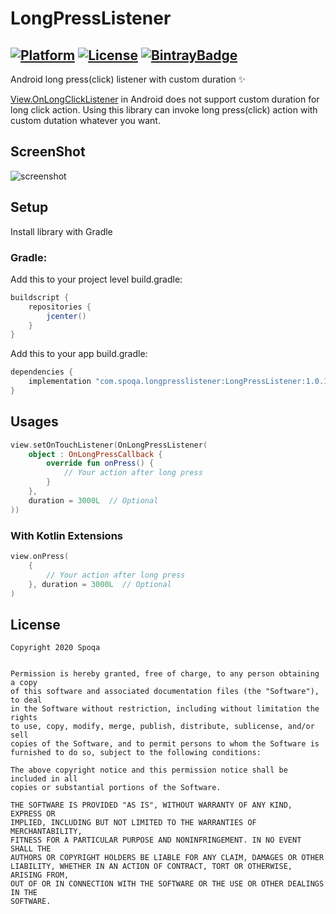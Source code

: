 [ProjectGithubUrl]: https://github.com/spoqa/LongPressListener
[PlatformBadge]: https://img.shields.io/badge/Platform-Android-blue.svg
[LicenceUrl]: https://opensource.org/licenses/MIT
[LicenseBadge]: https://img.shields.io/badge/License-MIT-blue.svg
[BintrayUrl]: https://bintray.com/beta/#/spoqa/maven/LongPressListener?tab=overview
[BintrayBadge]: https://img.shields.io/bintray/dt/spoqa/maven/LongPressListener.svg

# LongPressListener

[![Platform][PlatformBadge]][ProjectGithubUrl]
[![License][LicenseBadge]][LicenceUrl]
[![BintrayBadge]][BintrayUrl]
---------

Android long press(click) listener with custom duration ✨

[View.OnLongClickListener](https://developer.android.com/reference/android/view/View.OnLongClickListener) in Android does not support custom duration for long click action.
Using this library can invoke long press(click) action with custom dutation whatever you want.

## ScreenShot
![screenshot](https://user-images.githubusercontent.com/32327475/93577949-a6350980-f9d7-11ea-9c1b-e426de61f0a9.gif)

## Setup
Install library with Gradle

### Gradle:
Add this to your project level build.gradle:

```groovy
buildscript {
    repositories {
        jcenter()
    }
}
```

Add this to your app build.gradle:

```groovy
dependencies {
    implementation "com.spoqa.longpresslistener:LongPressListener:1.0.1"
}
```

## Usages
```kotlin
view.setOnTouchListener(OnLongPressListener(
    object : OnLongPressCallback {
        override fun onPress() {
            // Your action after long press
        }
    },
    duration = 3000L  // Optional
))
```

### With Kotlin Extensions
```kotlin
view.onPress(
    {
        // Your action after long press
    }, duration = 3000L  // Optional
)
```


## License
 ```
Copyright 2020 Spoqa


Permission is hereby granted, free of charge, to any person obtaining a copy
of this software and associated documentation files (the "Software"), to deal
in the Software without restriction, including without limitation the rights
to use, copy, modify, merge, publish, distribute, sublicense, and/or sell
copies of the Software, and to permit persons to whom the Software is
furnished to do so, subject to the following conditions:

The above copyright notice and this permission notice shall be included in all
copies or substantial portions of the Software.

THE SOFTWARE IS PROVIDED "AS IS", WITHOUT WARRANTY OF ANY KIND, EXPRESS OR
IMPLIED, INCLUDING BUT NOT LIMITED TO THE WARRANTIES OF MERCHANTABILITY,
FITNESS FOR A PARTICULAR PURPOSE AND NONINFRINGEMENT. IN NO EVENT SHALL THE
AUTHORS OR COPYRIGHT HOLDERS BE LIABLE FOR ANY CLAIM, DAMAGES OR OTHER
LIABILITY, WHETHER IN AN ACTION OF CONTRACT, TORT OR OTHERWISE, ARISING FROM,
OUT OF OR IN CONNECTION WITH THE SOFTWARE OR THE USE OR OTHER DEALINGS IN THE
SOFTWARE.

```
